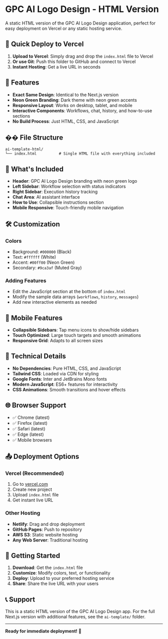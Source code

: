 # GPC AI Logo Design - HTML Version

A static HTML version of the GPC AI Logo Design application, perfect for easy deployment on Vercel or any static hosting service.

## 🚀 Quick Deploy to Vercel

1. **Upload to Vercel**: Simply drag and drop the `index.html` file to Vercel
2. **Or use Git**: Push this folder to GitHub and connect to Vercel
3. **Instant Hosting**: Get a live URL in seconds

## 🎨 Features

- **Exact Same Design**: Identical to the Next.js version
- **Neon Green Branding**: Dark theme with neon green accents
- **Responsive Layout**: Works on desktop, tablet, and mobile
- **Interactive Components**: Workflows, chat, history, and how-to-use sections
- **No Build Process**: Just HTML, CSS, and JavaScript

## �� File Structure

```
ai-template-html/
└── index.html          # Single HTML file with everything included
```

## 🎯 What's Included

- **Header**: GPC AI Logo Design branding with neon green logo
- **Left Sidebar**: Workflow selection with status indicators
- **Right Sidebar**: Execution history tracking
- **Chat Area**: AI assistant interface
- **How to Use**: Collapsible instructions section
- **Mobile Responsive**: Touch-friendly mobile navigation

## 🛠️ Customization

### Colors
- Background: `#000000` (Black)
- Text: `#ffffff` (White)
- Accent: `#00ff00` (Neon Green)
- Secondary: `#9ca3af` (Muted Gray)

### Adding Features
- Edit the JavaScript section at the bottom of `index.html`
- Modify the sample data arrays (`workflows`, `history`, `messages`)
- Add new interactive elements as needed

## 📱 Mobile Features

- **Collapsible Sidebars**: Tap menu icons to show/hide sidebars
- **Touch Optimized**: Large touch targets and smooth animations
- **Responsive Grid**: Adapts to all screen sizes

## 🔧 Technical Details

- **No Dependencies**: Pure HTML, CSS, and JavaScript
- **Tailwind CSS**: Loaded via CDN for styling
- **Google Fonts**: Inter and JetBrains Mono fonts
- **Modern JavaScript**: ES6+ features for interactivity
- **CSS Animations**: Smooth transitions and hover effects

## 🌐 Browser Support

- ✅ Chrome (latest)
- ✅ Firefox (latest)
- ✅ Safari (latest)
- ✅ Edge (latest)
- ✅ Mobile browsers

## 📤 Deployment Options

### Vercel (Recommended)
1. Go to [vercel.com](https://vercel.com)
2. Create new project
3. Upload `index.html` file
4. Get instant live URL

### Other Hosting
- **Netlify**: Drag and drop deployment
- **GitHub Pages**: Push to repository
- **AWS S3**: Static website hosting
- **Any Web Server**: Traditional hosting

## 🚀 Getting Started

1. **Download**: Get the `index.html` file
2. **Customize**: Modify colors, text, or functionality
3. **Deploy**: Upload to your preferred hosting service
4. **Share**: Share the live URL with your users

## 📞 Support

This is a static HTML version of the GPC AI Logo Design app. For the full Next.js version with additional features, see the `ai-template/` folder.

---

**Ready for immediate deployment!** 🎉
